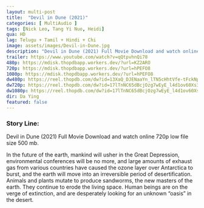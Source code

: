 ```yaml
---
layout: multi-post
title:  "Devil in Dune (2021)"
categories: [ MultiAudio ]
tags: [Nick Leo, Tang Yi Nuo, Heidi]
qua: HD
lag: Telugu + Tamil + Hindi + Chi
image: assets/images/Devil-in-Dune.jpg
description: "Devil in Dune (2021) Full Movie Download and watch online 720p low file size 500 mb."
trailer: https://www.youtube.com/watch?v=qQtpvhnQi78
480p: https://mdisk.thopdbapp.workers.dev/?url=KZ2ARO
720p: https://mdisk.thopdbapp.workers.dev/?url=hPEFO8
1080p: https://mdisk.thopdbapp.workers.dev/?url=hPEFO8
dw480p: https://reel.thopdb.com/dw?id=13XaQ_DJENaaYn_lTN5cHhtVfe-tFckNp
dw720p: https://reel.thopdb.com/dw?id=17lTnNC65dBcjOzg7wEyE_l4d1ov60Xs3
dw1080p: https://reel.thopdb.com/dw?id=17lTnNC65dBcjOzg7wEyE_l4d1ov60Xs3
dir: Da Ying
featured: false
---
```


### Story Line:
Devil in Dune (2021) Full Movie Download and watch online 720p low file size 500 mb.

In the future of the earth, mankind will usher in the Great Depression, environmental conferences will be no more, and large amounts of exhaust gas from various countries have caused the ozone layer over Antarctica to burst, and the earth will move into an irreversible period of desertification. Animals and plants mutate to produce sandworms, the new masters of the earth. They continue to erode the living space. Human beings are on the verge of extinction, and are desperately looking for an unknown “oasis” in the desert.
